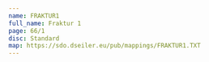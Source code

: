 ```yaml
---
name: FRAKTUR1
full_name: Fraktur 1
page: 66/1
disc: Standard
map: https://sdo.dseiler.eu/pub/mappings/FRAKTUR1.TXT
---
```

